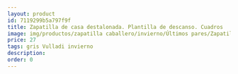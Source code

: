 ```yaml
---
layout: product
id: 7119299b5a797f9f
title: Zapatilla de casa destalonada. Plantilla de descanso. Cuadros
image: img/productos/zapatilla caballero/invierno/Últimos pares/Zapatilla de casa destalonada. Plantilla de descanso. Cuadros=27=gris Vulladi invierno.webp
price: 27
tags: gris Vulladi invierno
description: 
order: 0
---
```

